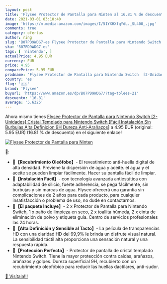 ```yaml
---
layout: post
title: 'Flysee Protector de Pantalla para Ninten al 16.81 % de descuento'
date: 2021-03-01 03:10:40
image: 'https://m.media-amazon.com/images/I/51YXHXfqYdL._SL400_.jpg'
comments: true
category: ofertas
author: ring
slug: 'B07PD9WDG7-es Flysee Protector de Pantalla para Nintendo Switch...'
sku: 'B07PD9WDG7-es'
tags: [ 'nintendo', ]
actualPrice: 4.95 EUR
currency: EUR
price: 4.95
comparePrice: 5.95 EUR
prodname: 'Flysee Protector de Pantalla para Nintendo Switch  [2-Unidades] Cristal Templado para Nintendo Switch [Fácil Instalación  Sin Burbujas  Alta Definicion  9H Dureza  Anti-Arañazos]'
country: 'es'
flag: '🇪🇸'
brand: 'Flysee'
buyurl: 'https://www.amazon.es/dp/B07PD9WDG7/?tag=tolees-21'
descuento: '16.81'
average: '5.6325'
---
```


Ahora mismo tienes [Flysee Protector de Pantalla para Nintendo Switch  [2-Unidades] Cristal Templado para Nintendo Switch [Fácil Instalación  Sin Burbujas  Alta Definicion  9H Dureza  Anti-Arañazos]](https://www.amazon.es/dp/B07PD9WDG7/?tag=tolees-21) a 4.95 EUR (original: 5.95 EUR) (16.81 %  de descuento) en el siguiente enlace!

[![Flysee Protector de Pantalla para Ninten](https://m.media-amazon.com/images/I/51YXHXfqYdL._SL400_.jpg)](https://www.amazon.es/dp/B07PD9WDG7/?tag=tolees-21)

🔎:

- 💖<b>【Recubrimiento Oleófobo】</b>- El revestimiento anti-huella digital de alta densidad. Previene la dispersión de agua y aceite. el agua y el aceite se pueden limpiar fácilmente. Hacer su pantalla fácil de limpiar.
- 💖<b>【Instalación Fácil】</b>- con tecnología avanzada antiestática con adaptabilidad de silicio, fuerte adherencia, se pega fácilmente, sin burbujas y sin marcas de agua. Flysee ofrecerá una garantía sin complicaciones de 2 años para cada producto, para cualquier insatisfacción o problema de uso, no dude en contactarnos.
- 💖<b>【El paquete Incluye】</b>- 2 x Protector de Pantalla para Nintendo Switch, 1 x paño de limpieza en seco, 2 x toallita húmeda, 2 x cinta de eliminación de polvo y etiqueta guía. Centro de servicios profesionales las 24 horas.
- 💖<b>【Alta Definición y Sensible al Tacto】</b>- La película de transparencias HD con una claridad HD del 99,9% le brinda un disfrute visual natural. La sensibilidad táctil alta proporciona una sensación natural y una respuesta rápida.
- 💖<b>【Protección Perfecta】</b>- Protector de pantalla de cristal templado Nintendo Switch. Tiene la mayor protección contra caídas, arañazos, arañazos y golpes. Dureza superficial 9H, recubierto con un recubrimiento oleofóbico para reducir las huellas dactilares, anti-sudor.

[🛒 Visítala!!!](https://www.amazon.es/dp/B07PD9WDG7/?tag=tolees-21)
